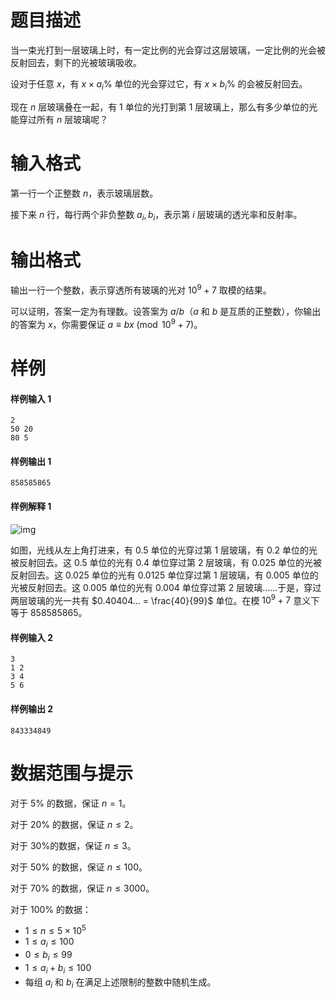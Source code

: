 
# 题目描述

当一束光打到一层玻璃上时，有一定比例的光会穿过这层玻璃，一定比例的光会被反射回去，剩下的光被玻璃吸收。

设对于任意 $x$，有 $x\times a_i\%$ 单位的光会穿过它，有 $x\times b_i\%$ 的会被反射回去。

现在 $n$ 层玻璃叠在一起，有 $1$ 单位的光打到第 $1$ 层玻璃上，那么有多少单位的光能穿过所有 $n$ 层玻璃呢？



# 输入格式

第一行一个正整数 $n$，表示玻璃层数。

接下来 $n$ 行，每行两个非负整数 $a_i,b_i$，表示第 $i$ 层玻璃的透光率和反射率。

# 输出格式

输出一行一个整数，表示穿透所有玻璃的光对 $10^9 + 7$ 取模的结果。

可以证明，答案一定为有理数。设答案为 $a/b$（$a$ 和 $b$ 是互质的正整数），你输出的答案为 $x$，你需要保证 $a\equiv bx \pmod {10^9 + 7}$。


# 样例

#### 样例输入 1

```plain
2
50 20
80 5
```

#### 样例输出 1

```plain
858585865
```

#### 样例解释 1

![img](/source/guoj/1215/img/aHR0cHM6Ly9sb2otaW1nLnVweXVuLm1lbmNpLm1lbXNldDAuY24vMjAxOS8wNC8yMS81Y2JjNzRhYmU2YWY1LnBuZw==.png)

如图，光线从左上角打进来，有 $0.5$ 单位的光穿过第 $1$ 层玻璃，有 $0.2$ 单位的光被反射回去。这 $0.5$ 单位的光有 $0.4$ 单位穿过第 $2$ 层玻璃，有 $0.025$ 单位的光被反射回去。这 $0.025$ 单位的光有 $0.0125$ 单位穿过第 $1$ 层玻璃，有 $0.005$ 单位的光被反射回去。这 $0.005$ 单位的光有 $0.004$ 单位穿过第 $2$ 层玻璃……于是，穿过两层玻璃的光一共有 $0.40404... = \frac{40}{99}$ 单位。在模 $10^9+7$ 意义下等于 $858585865$。

#### 样例输入 2

```plain
3
1 2
3 4
5 6
```

#### 样例输出 2

```plain
843334849
```

# 数据范围与提示

对于 $5\%$ 的数据，保证 $n=1$。

对于 $20\%$ 的数据，保证 $n\le 2$。

对于 $30\%$的数据，保证 $n\le 3$。

对于 $50\%$ 的数据，保证 $n\le 100$。

对于 $70\%$ 的数据，保证 $n\le 3000$。

对于 $100\%$ 的数据：
- $1\le n\le 5\times 10^5$
- $1\le a_i \le 100$
- $0\le b_i \le 99$
- $1\le a_i+b_i \le 100$
- 每组 $a_i$ 和 $b_i$ 在满足上述限制的整数中随机生成。

